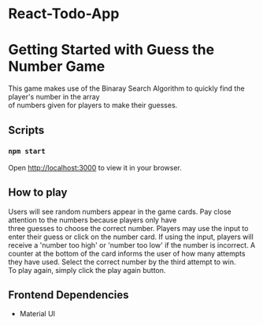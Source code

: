 # React-Todo-App

# Getting Started with Guess the Number Game

This game makes use of the Binaray Search Algorithm to quickly find the player's number in the array <br /> 
of numbers given for players to make their guesses. 

## Scripts

### `npm start`
Open [http://localhost:3000](http://localhost:3000) to view it in your browser.

## How to play
Users will see random numbers appear in the game cards. Pay close attention to the numbers because players only have <br />
three guesses to choose the correct number. Players may use the input to enter their guess or click on the number card. If using the input, players will receive a 'number too high' or 'number too low' if the number is incorrect. A counter at the bottom of the card informs the user of how many attempts they have used. Select the correct number by the third attempt to win. <br />
To play again, simply click the play again button.

## Frontend Dependencies
* Material UI
